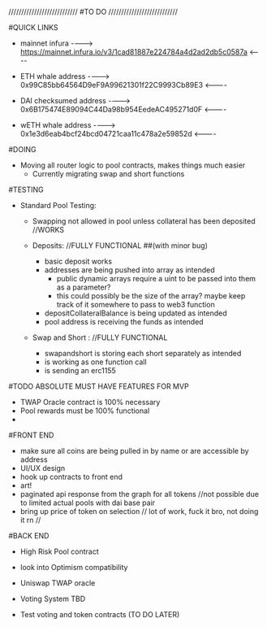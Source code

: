 ///////////////////////////
#TO DO
///////////////////////////

#QUICK LINKS
- mainnet infura
----> https://mainnet.infura.io/v3/1cad81887e224784a4d2ad2db5c0587a <----

- ETH whale address
----> 0x99C85bb64564D9eF9A99621301f22C9993Cb89E3 <----

- DAI checksumed address
----> 0x6B175474E89094C44Da98b954EedeAC495271d0F <----

- wETH whale address
----> 0x1e3d6eab4bcf24bcd04721caa11c478a2e59852d  <----

#DOING
 - Moving all router logic to pool contracts, makes things much easier
    - Currently migrating swap and short functions


#TESTING
  - Standard Pool Testing:
      - Swapping not allowed in pool unless collateral has been deposited //WORKS

      - Deposits: //FULLY FUNCTIONAL ##(with minor bug)
          - basic deposit works
          - addresses are being pushed into array as intended
              - public dynamic arrays require a uint to be passed into them as a parameter?
              - this could possibly be the size of the array? maybe keep track of it somewhere to pass to
                web3 function
          - depositCollateralBalance is being updated as intended
          - pool address is receiving the funds as intended

      - Swap and Short : //FULLY FUNCTIONAL
          - swapandshort is storing each short separately as intended
          - is working as one function call
          - is sending an erc1155




#TODO ABSOLUTE MUST HAVE FEATURES FOR MVP

- TWAP Oracle contract is 100% necessary
- Pool rewards must be 100% functional
-




#FRONT END
- make sure all coins are being pulled in by name or are accessible by address
- UI/UX design
- hook up contracts to front end
- art!
- paginated api response from the graph for all tokens //not possible due to limited actual pools with dai    base pair
- bring up price of token on selection // lot of work, fuck it bro, not doing it rn //




#BACK END
- High Risk Pool contract
- look into Optimism compatibility
- Uniswap TWAP oracle  

- Voting System TBD
- Test voting and token contracts (TO DO LATER)
